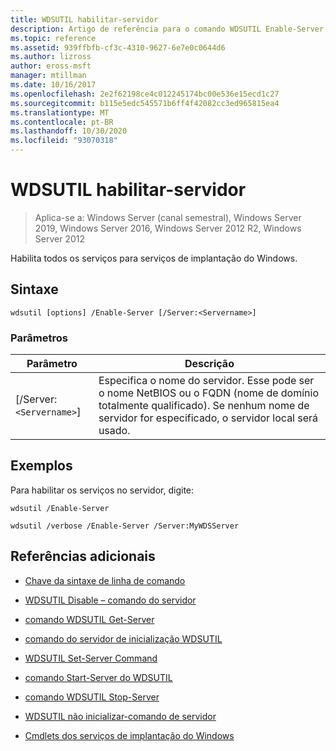 ```yaml
---
title: WDSUTIL habilitar-servidor
description: Artigo de referência para o comando WDSUTIL Enable-Server, que habilita todos os serviços para os serviços de implantação do Windows.
ms.topic: reference
ms.assetid: 939ffbfb-cf3c-4310-9627-6e7e0c0644d6
ms.author: lizross
author: eross-msft
manager: mtillman
ms.date: 10/16/2017
ms.openlocfilehash: 2e2f62198ce4c012245174bc00e536e15ecd1c27
ms.sourcegitcommit: b115e5edc545571b6ff4f42082cc3ed965815ea4
ms.translationtype: MT
ms.contentlocale: pt-BR
ms.lasthandoff: 10/30/2020
ms.locfileid: "93070318"
---
```

# <a name="wdsutil-enable-server"></a>WDSUTIL habilitar-servidor

> Aplica-se a: Windows Server (canal semestral), Windows Server 2019, Windows Server 2016, Windows Server 2012 R2, Windows Server 2012

Habilita todos os serviços para serviços de implantação do Windows.

## <a name="syntax"></a>Sintaxe

```
wdsutil [options] /Enable-Server [/Server:<Servername>]
```

### <a name="parameters"></a>Parâmetros

| Parâmetro | Descrição |
|--|--|
| [/Server:`<Servername>`] | Especifica o nome do servidor. Esse pode ser o nome NetBIOS ou o FQDN (nome de domínio totalmente qualificado). Se nenhum nome de servidor for especificado, o servidor local será usado. |

## <a name="examples"></a>Exemplos

Para habilitar os serviços no servidor, digite:

```
wdsutil /Enable-Server
```

```
wdsutil /verbose /Enable-Server /Server:MyWDSServer
```

## <a name="additional-references"></a>Referências adicionais

- [Chave da sintaxe de linha de comando](command-line-syntax-key.md)

- [WDSUTIL Disable – comando do servidor](wdsutil-disable-server.md)

- [comando WDSUTIL Get-Server](wdsutil-get-server.md)

- [comando do servidor de inicialização WDSUTIL](wdsutil-initialize-server.md)

- [WDSUTIL Set-Server Command](wdsutil-set-server.md)

- [comando Start-Server do WDSUTIL](wdsutil-start-server.md)

- [comando WDSUTIL Stop-Server](wdsutil-stop-server.md)

- [WDSUTIL não inicializar-comando de servidor](wdsutil-uninitialize-server.md)

- [Cmdlets dos serviços de implantação do Windows](/powershell/module/wds)

